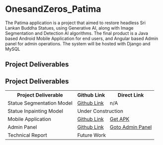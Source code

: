 # OnesandZeros_Patima
The Patima application is a project that aimed to restore headless Sri Lankan Buddha Statues, using Generative AI, along with Image Segmentation and Detection AI algorithms. The final product is a Java based Android Mobile Application for end users, and Angular based Admin panel for admin operations. The system will be hosted with Django and MySQL

<h2>Project Deliverables</h2>

<h2>Project Deliverables</h2>

<table>
    <tr>
        <th>Project Deliverable</th>
        <th>Github Link</th>
        <th>Direct Link</th>
    </tr>
    <tr>
        <td>Statue Segmentation Model</td>
        <td><a href="https://github.com/MalinduLiyanage/Buddha_Statue_Segmentation_UNet">Github Link</a></td>
        <td>n/A</td>
    </tr>
    <tr>
        <td>Statue Inpainting Model</td>
        <td colspan="2">Under Construction</td>
    </tr>
    <tr>
        <td>Mobile Application</td>
        <td><a href="https://github.com/MalinduLiyanage/Patima_App_Android_Java_YOLOv8_Django">Github Link</a></td>
        <td><a href="https://yourdomain.com/mobile-app">Get APK</a></td>
    </tr>
    <tr>
        <td>Admin Panel</td>
        <td><a href="https://github.com/DumiduPramith/patima-backend-django">Github Link</a></td>
        <td><a href="http://140.238.225.128/admin/login">Goto Admin Panel</a></td>
    </tr>
    <tr>
        <td>Technical Report</td>
        <td colspan="2">Future Work</td>
    </tr>
</table>

